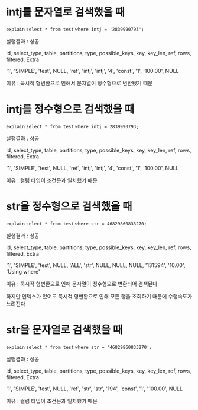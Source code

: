 ﻿# intj를 문자열로 검색했을 때

`explain`
`select * from test`
`where intj = '2839990793';`

실행결과 : 성공

id, select_type, table, partitions, type, possible_keys, key, key_len, ref, rows, filtered, Extra

'1', 'SIMPLE', 'test', NULL, 'ref', 'intj', 'intj', '4', 'const', '1', '100.00', NULL

이유 : 묵시적 형변환으로 인해서 문자열이 정수형으로 변환됐기 때문



# intj를 정수형으로 검색했을 때

`explain`
`select * from test`
`where intj = 2839990793;`

실행결과 : 성공

id, select_type, table, partitions, type, possible_keys, key, key_len, ref, rows, filtered, Extra

'1', 'SIMPLE', 'test', NULL, 'ref', 'intj', 'intj', '4', 'const', '1', '100.00', NULL

이유 : 컬럼 타입이 조건문과 일치했기 때문



# str을 정수형으로 검색했을 때

`explain`
`select * from test`
`where str = 46829860833270;`

실행결과 : 성공

id, select_type, table, partitions, type, possible_keys, key, key_len, ref, rows, filtered, Extra

'1', 'SIMPLE', 'test', NULL, 'ALL', 'str', NULL, NULL, NULL, '131594', '10.00', 'Using where'

이유 : 묵시적 형변환으로 인해 문자열이 정수형으로 변환되어 검색된다

하지만 인덱스가 있어도 묵시적 형변환으로 인해 모든 행을 조회하기 때문에 수행속도가 느려진다



# str을 문자열로 검색했을 때

`explain`
`select * from test`
`where str = '46829860833270';`

실행결과 : 성공

id, select_type, table, partitions, type, possible_keys, key, key_len, ref, rows, filtered, Extra

'1', 'SIMPLE', 'test', NULL, 'ref', 'str', 'str', '194', 'const', '1', '100.00', NULL

이유 : 컬럼 타입이 조건문과 일치했기 때문